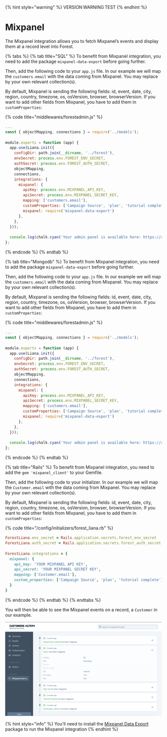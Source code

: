 {% hint style="warning" %}
VERSION WARNING TEST
{% endhint %}

# Mixpanel

The Mixpanel integration allows you to fetch Mixpanel’s events and display them at a record level into Forest.

{% tabs %}
{% tab title="SQL" %}
To benefit from Mixpanel integration, you need to add the package `mixpanel-data-export` before going further.

Then, add the following code to your `app.js` file. In our example we will map the `customers.email` with the data coming from Mixpanel. You may replace by your own relevant collection(s).

By default, Mixpanel is sending the following fields: id, event, date, city, region, country, timezone, os, osVersion, browser, browserVersion. If you want to add other fields from Mixpanel, you have to add them in `customProperties`:

{% code title="middlewares/forestadmin.js" %}
```javascript
...
const { objectMapping, connections } = require('../models');

module.exports = function (app) {
  app.use(Liana.init({
    configDir: path.join(__dirname, '../forest'),
    envSecret: process.env.FOREST_ENV_SECRET,
    authSecret: process.env.FOREST_AUTH_SECRET,
    objectMapping,
    connections,
    integrations: {
      mixpanel: {
        apiKey: process.env.MIXPANEL_API_KEY,
        apiSecret: process.env.MIXPANEL_SECRET_KEY,
        mapping: ['customers.email'],
        customProperties: ['Campaign Source', 'plan', 'tutorial complete'],
        mixpanel: require('mixpanel-data-export')
      },
    },
  }));

  console.log(chalk.cyan('Your admin panel is available here: https://app.forestadmin.com/projects'));
};
```
{% endcode %}
{% endtab %}

{% tab title="Mongodb" %}
To benefit from Mixpanel integration, you need to add the package `mixpanel-data-export` before going further.

Then, add the following code to your `app.js` file. In our example we will map the `customers.email` with the data coming from Mixpanel. You may replace by your own relevant collection(s).

By default, Mixpanel is sending the following fields: id, event, date, city, region, country, timezone, os, osVersion, browser, browserVersion. If you want to add other fields from Mixpanel, you have to add them in `customProperties`:

{% code title="middlewares/forestadmin.js" %}
```javascript
...
const { objectMapping, connections } = require('../models');

module.exports = function (app) {
  app.use(Liana.init({
    configDir: path.join(__dirname, '../forest'),
    envSecret: process.env.FOREST_ENV_SECRET,
    authSecret: process.env.FOREST_AUTH_SECRET,
    objectMapping,
    connections,
    integrations: {
      mixpanel: {
        apiKey: process.env.MIXPANEL_API_KEY,
        apiSecret: process.env.MIXPANEL_SECRET_KEY,
        mapping: ['customers.email'],
        customProperties: ['Campaign Source', 'plan', 'tutorial complete'],
        mixpanel: require('mixpanel-data-export')
      },
    },
  }));

  console.log(chalk.cyan('Your admin panel is available here: https://app.forestadmin.com/projects'));
};
```
{% endcode %}
{% endtab %}

{% tab title="Rails" %}
To benefit from Mixpanel integration, you need to add the `gem 'mixpanel_client'` to your Gemfile.

Then, add the following code to your initializer. In our example we will map the `Customer.email` with the data coming from Mixpanel. You may replace by your own relevant collection(s).

By default, Mixpanel is sending the following fields: id, event, date, city, region, country, timezone, os, osVersion, browser, browserVersion. If you want to add other fields from Mixpanel, you have to add them in `customProperties`:

{% code title="/config/initializers/forest_liana.rb" %}
```ruby
ForestLiana.env_secret = Rails.application.secrets.forest_env_secret
ForestLiana.auth_secret = Rails.application.secrets.forest_auth_secret

ForestLiana.integrations = {
  mixpanel: {
    api_key: 'YOUR MIXPANEL API KEY',
    api_secret: 'YOUR MIXPANEL SECRET KEY',
    mapping: ['Customer.email'],
    custom_properties: ['Campaign Source', 'plan', 'tutorial complete'],
  }
}
```
{% endcode %}
{% endtab %}
{% endtabs %}

You will then be able to see the Mixpanel events on a record, a `Customer` in our example.

![](<../../.gitbook/assets/image (68).png>)

{% hint style="info" %}
You'll need to install the [Mixpanel Data Export](https://www.npmjs.com/package/mixpanel-data-export) package to run the Mixpanel integration
{% endhint %}
